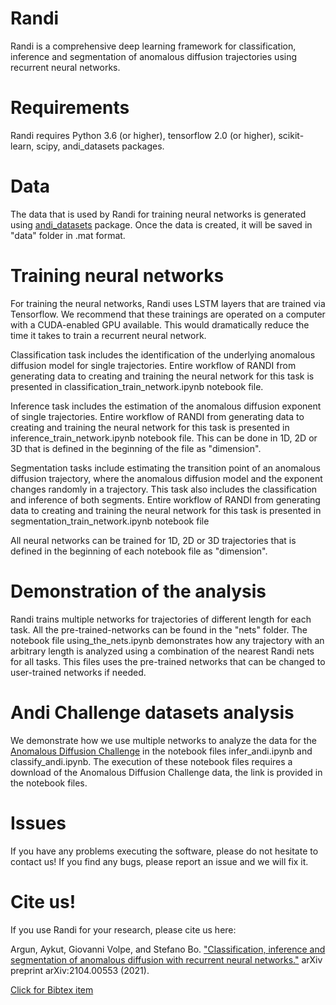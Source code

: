 # Randi
Randi is a comprehensive deep learning framework for classification, inference and segmentation of anomalous diffusion trajectories using recurrent neural networks. 

# Requirements 
Randi requires Python 3.6 (or higher), tensorflow 2.0 (or higher), scikit-learn, scipy, andi_datasets packages. 

# Data 
The data that is used by Randi for training neural networks is generated using [andi_datasets](https://github.com/AnDiChallenge/ANDI_datasets) package. Once the data is created, it will be saved in "data" folder in .mat format.    

# Training neural networks 
For training the neural networks, Randi uses LSTM layers that are trained via Tensorflow. We recommend that these trainings are operated on a computer with a CUDA-enabled GPU available. This would dramatically reduce the time it takes to train a recurrent neural network.

Classification task includes the identification of the underlying anomalous diffusion model for single trajectories. Entire workflow of RANDI from generating data to creating and training the neural network for this task is presented in classification_train_network.ipynb notebook file. 

Inference task includes the estimation of the anomalous diffusion exponent of single trajectories. Entire workflow of RANDI from generating data to creating and training the neural network for this task is presented in inference_train_network.ipynb notebook file. This can be done in 1D, 2D or 3D that is defined in the beginning of the file as "dimension". 

Segmentation tasks include estimating the transition point of an anomalous diffusion trajectory, where the anomalous diffusion model and the exponent changes randomly in a trajectory. This task also includes the classification and inference of both segments. Entire workflow of RANDI from generating data to creating and training the neural network for this task is presented in segmentation_train_network.ipynb notebook file

All neural networks can be trained for 1D, 2D or 3D trajectories that is defined in the beginning of each notebook file as "dimension". 

# Demonstration of the analysis
Randi trains multiple networks for trajectories of different length for each task. All the pre-trained-networks can be found in the "nets" folder. The notebook file using_the_nets.ipynb demonstrates how any trajectory with an arbitrary length is analyzed using a combination of the nearest Randi nets for all tasks. This files uses the pre-trained networks that can be changed to user-trained networks if needed.   

# Andi Challenge datasets analysis 
We demonstrate how we use multiple networks to analyze the data for the [Anomalous Diffusion Challenge](http://andi-challenge.org/) in the notebook files infer_andi.ipynb and classify_andi.ipynb. The execution of these notebook files requires a download of the Anomalous Diffusion Challenge data, the link is provided in the notebook files. 

# Issues
If you have any problems executing the software, please do not hesitate to contact us! If you find any bugs, please report an issue and we will fix it. 

# Cite us! 
If you use Randi for your research, please cite us here: 

Argun, Aykut, Giovanni Volpe, and Stefano Bo. ["Classification, inference and segmentation of anomalous diffusion with recurrent neural networks."](https://arxiv.org/abs/2104.00553) arXiv preprint arXiv:2104.00553 (2021).

[Click for Bibtex item](https://scholar.googleusercontent.com/scholar.bib?q=info:jb8tncf58zcJ:scholar.google.com/&output=citation&scisdr=CgWvkRqMENLSsVyC6H0:AAGBfm0AAAAAYKOH8H09sgOe18JuoZmAGCBB-A-7cWU1&scisig=AAGBfm0AAAAAYKOH8PTgwk5OJFO4ncyDcMP5AhMkm2lN&scisf=4&ct=citation&cd=-1&hl=en)
